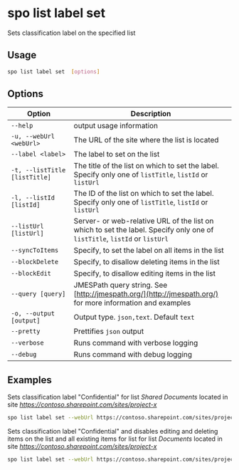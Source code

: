 # spo list label set

Sets classification label on the specified list

## Usage

```sh
spo list label set  [options]
```

## Options

Option|Description
------|-----------
`--help`|output usage information
`-u, --webUrl <webUrl>`|The URL of the site where the list is located
`--label <label>`|The label to set on the list
`-t, --listTitle [listTitle]`|The title of the list on which to set the label. Specify only one of `listTitle`, `listId` or `listUrl`
`-l, --listId [listId]`|The ID of the list on which to set the label. Specify only one of `listTitle`, `listId` or `listUrl`
`--listUrl [listUrl]`|Server- or web-relative URL of the list on which to set the label. Specify only one of `listTitle`, `listId` or `listUrl`
`--syncToItems`|Specify, to set the label on all items in the list
`--blockDelete`|Specify, to disallow deleting items in the list
`--blockEdit`|Specify, to disallow editing items in the list
`--query [query]`|JMESPath query string. See [http://jmespath.org/](http://jmespath.org/) for more information and examples
`-o, --output [output]`|Output type. `json,text`. Default `text`
`--pretty`|Prettifies `json` output
`--verbose`|Runs command with verbose logging
`--debug`|Runs command with debug logging

## Examples

Sets classification label "Confidential" for list _Shared Documents_ located in site _https://contoso.sharepoint.com/sites/project-x_

```sh
spo list label set --webUrl https://contoso.sharepoint.com/sites/project-x --listUrl 'Shared Documents' --label 'Confidential'
```

Sets classification label "Confidential" and disables editing and deleting items on the list and all existing items for list for list _Documents_ located in site _https://contoso.sharepoint.com/sites/project-x_

```sh
spo list label set --webUrl https://contoso.sharepoint.com/sites/project-x --listTitle 'Documents' --label 'Confidential' --blockEdit --blockDelete --syncToItems
```